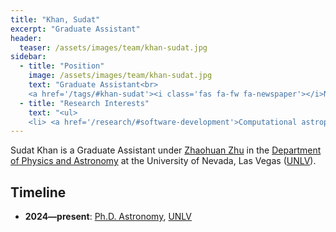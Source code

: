 ```yaml
---
title: "Khan, Sudat"
excerpt: "Graduate Assistant"
header:
  teaser: /assets/images/team/khan-sudat.jpg
sidebar:
  - title: "Position"
    image: /assets/images/team/khan-sudat.jpg
    text: "Graduate Assistant<br>
    <a href='/tags/#khan-sudat'><i class='fas fa-fw fa-newspaper'></i>News</a>"
  - title: "Research Interests"
    text: "<ul>
    <li> <a href='/research/#software-development'>Computational astrophysics</a>"
---
```

Sudat Khan is a Graduate Assistant under [Zhaohuan Zhu](/team/zhu-zhaohuan/) in the <a href='https://www.physics.unlv.edu/' target='_blank'>Department of Physics and Astronomy</a> at the University of Nevada, Las Vegas (<a href='https://www.unlv.edu/' target='_blank'>UNLV</a>).


## Timeline
- __2024—present__: <a href='https://www.unlv.edu/degree/phd-astronomy' target='_blank'>Ph.D. Astronomy</a>, <a href='https://www.unlv.edu/' target='_blank'>UNLV</a>
